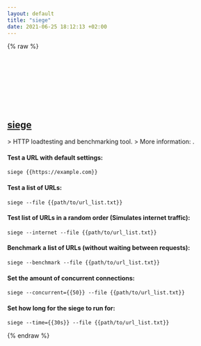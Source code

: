 ```yaml
---
layout: default
title: "siege"
date: 2021-06-25 18:12:13 +02:00
---
```

{% raw %}
<h2 id="siege">
  <a href="/en/common/siege.html">siege</a> <a href="#siege"><svg class="icon">
    <use href="/assets/images/unicode_sprite.svg#link" />
  </svg></a>
</h2>
> HTTP loadtesting and benchmarking tool.
> More information: <https://www.joedog.org/siege-manual/>.

#### Test a URL with default settings:
```shell
siege {{https://example.com}}
```
#### Test a list of URLs:
```shell
siege --file {{path/to/url_list.txt}}
```
#### Test list of URLs in a random order (Simulates internet traffic):
```shell
siege --internet --file {{path/to/url_list.txt}}
```
#### Benchmark a list of URLs (without waiting between requests):
```shell
siege --benchmark --file {{path/to/url_list.txt}}
```
#### Set the amount of concurrent connections:
```shell
siege --concurrent={{50}} --file {{path/to/url_list.txt}}
```
#### Set how long for the siege to run for:
```shell
siege --time={{30s}} --file {{path/to/url_list.txt}}
```
{% endraw %}